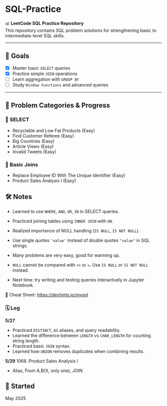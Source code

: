 # SQL-Practice

📊 **LeetCode SQL Practice Repository**  
This repository contains SQL problem solutions for strengthening basic to intermediate-level SQL skills.

---

## 🚀 Goals

- [x] Master basic `SELECT` queries
- [x] Practice simple `JOIN` operations
- [ ] Learn aggregation with `GROUP BY`
- [ ] Study `Window Functions` and advanced queries

---

## 📂 Problem Categories & Progress

### 📌 SELECT

- Recyclable and Low Fat Products (Easy)
- Find Customer Referee (Easy)
- Big Countries (Easy)
- Article Views (Easy)
- Invalid Tweets (Easy)

### 📌 Basic Joins

- Replace Employee ID With The Unique Identifier (Easy)
- Product Sales Analysis I (Easy)


## 🛠️ Notes

- Learned to use `WHERE`, `AND`, `OR`, `IN` in SELECT queries.
- Practiced joining tables using `INNER JOIN` with `ON`.
- Realized importance of NULL handling (`IS NULL`, `IS NOT NULL`).

- Use single quotes `'value'` instead of double quotes `"value"` in SQL strings.
- Many problems are very easy, good for warming up.
- `NULL` cannot be compared with `<>` or `=`. Use `IS NULL` or `IS NOT NULL` instead.
- Next time: try writing and testing queries interactively in Jupyter Notebook.


🧠 Cheat Sheet: https://devhints.io/mysql


### 🗓️ Log

**5/27**
- Practiced `DISTINCT`, `AS` aliases, and query readability.
- Learned the difference between `LENGTH` vs `CHAR_LENGTH` for counting string length.
- Practiced basic `JOIN` syntax.
- Learned how `UNION` removes duplicates when combining results.

**5/29** 1068. Product Sales Analysis I
- Alias, From A,B(X, only one), JOIN 


## 📅 Started

May 2025
